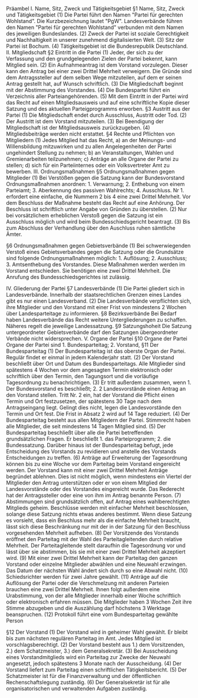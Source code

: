 Präambel
I. Name, Sitz, Zweck und Tätigkeitsgebiet
  §1 Name, Sitz, Zweck und Tätigkeitsgebiet
    (1) Die Partei führt den Namen "Partei für gerechten Wohlstand". Die Kurzbezeichnung lautet "PgW". Landesverbände führen den Namen "Partei für gerechten Wohlstand" verbunden mit dem Namen des jeweiligen Bundeslandes.
    (2) Zweck der Partei ist soziale Gerechtigkeit und Nachhaltigkeit in unserer zunehmend digitalisierten Welt.
    (3) Sitz der Partei ist Bochum.
    (4) Tätigkeitsgebiet ist die Bundesrepublik Deutschland.
II. Mitgliedschaft
  §2 Eintritt in die Partei
    (1) Jeder, der sich zu der Verfassung und den grundgelegenden Zielen der Partei bekennt, kann Mitglied sein.
    (2) Ein Aufnahmeantrag ist dem Vorstand vorzulegen. Dieser kann den Antrag bei einer zwei Drittel Mehrheit verweigern. Die Gründe sind dem Antragssteller auf dem selben Wege mitzuteilen, auf dem er seinen Antrag gestellt hat, auf Wunsch schriftlich.
    (3) Die Mitgliedschaft beginnt mit der Abstimmung des Vorstandes.
    (4) Die Bundespartei führt ein Verzeichnis aller Parteiangehörenden.
    (5) Mit dem Eintritt in der Partei wird das Recht auf einen Mitgliedsausweis und auf eine schriftliche Kopie dieser Satzung und des aktuellen Parteigprogramms erworben.
  §3 Austritt aus der Partei
    (1) Die Mitgliedschaft endet durch Ausschluss, Austritt oder Tod.
    (2) Der Austritt ist dem Vorstand mitzuteilen.
    (3) Bei Beendigung der Mitgliedschaft ist der Mitgliedsausweis zurückzugeben.
    (4) Mitgliedsbeiträge werden nicht erstattet.
  §4 Rechte und Pflichten von Mitgliedern
    (1) Jedes Mitglied hat das Recht,
      a) an der Meinungs- und Willensbildung mitzuwirken und zu allen Angelegenheiten der Partei ungehindert Stellung zu nehmen;
      b) an Veranstaltungen, Wahlen und Gremienarbeiten teilzunehmen;
      c) Anträge an alle Organe der Partei zu stellen;
      d) sich für ein Parteiinternes oder ein Volksvertreter Amt zu bewerben.
III. Ordnungsmaßnahmen
  §5 Ordnungsmaßnahmen gegen Mitglieder
    (1) Bei Verstößen gegen die Satzung kann der Bundesvorstand Ordnungsmaßnahmen anordnen:
      1. Verwarnung;
      2. Enthebung von einem Parteiamt;
      3. Aberkennung des passiven Wahlrechts;
      4. Ausschluss.
    Nr 1. erfordert eine einfache, die Nummern 2 bis 4 eine zwei Drittel Mehrheit. Vor dem Beschluss der Maßnahme besteht das Recht auf eine Anhörung. Der Beschluss ist schriftlich unter Angabe von Gründen zu überstellen.
    (2) Nur bei vorsätzlichem erheblichen Verstoß gegen die Satzung ist ein Ausschluss möglich und wird beim Bundesschiedsgericht beantragt.
    (3) Bis zum Abschluss der Verhandlung über den Auschluss ruhen sämtliche Ämter.
    
    
  §6 Ordnungsmaßnahmen gegen Gebietsverbände
    (1) Bei schwerwiegenden Verstoß eines Gebietsverbandes gegen die Satzung oder die Grundsätze sind folgende Ordnungsmaßnahmen möglich:
      1. Auflösung;
      2. Ausschluss;
      3. Amtsenthebung des Vorstandes.
    Diese Maßnahmen werden werden im Vorstand entschieden. Sie benötigen eine zwei Drittel Mehrheit. Die Anrufung des Bundesschiedsgerichtes ist zulässig.
    
IV. Gliederung der Partei
  §7 Landesverbände
    (1) Die Partei gliedert sich in Landesverbände. Innerhalb der staatsrechtlichen Grenzen eines Landes gibt es nur einen Landesverband.
    (2) Die Landesverbände verpflichten sich, ihre Mitglieder und den Vorstand mit einer Frist von mindestens 2 Wochen über Landesparteitage zu informieren.
  §8 Bezirksverbände
    Bei Bedarf haben Landesverbände das Recht weitere Untergliederungen zu schaffen. Näheres regelt die jeweilige Landessatzung.
  §9 Satzungshoheit
    Die Satzung untergeordneter Gebietsverbände darf den Satzungen übergeordneter Verbände nicht widersprechen.
V. Organe der Partei
  §10 Organe der Partei
    Organe der Partei sind 
      1. Bundesparteitag;
      2. Vorstand,
  §11 Der Bundesparteitag
    (1) Der Bundesparteitag ist das oberste Organ der Partei. Regulär findet er einmal in jedem Kalenderjahr statt.
    (2) Der Vorstand beschließt über Ort und Datum des Bundesparteitags. Alle Mitglieder sind spätestens 4 Wochen vor dem angesagten Termin elektronisch oder schriftlich über den Termin, den Tagungsort und die vorläufige Tagesordnung zu benachrichtigen.
    (3) Er tritt außerdem zusammen, wenn
      1. Der Bundesvorstand es beschließt;
      2. 2 Landesvorstände einen Antrag an den Vorstand stellen.
      Tritt Nr. 2 ein, hat der Vorstand die Pflicht einen Termin und Ort festzusetzen, der spätestens 30 Tage nach dem Antragseingang liegt. Gelingt dies nicht, legen die Landesvorstände den Termin und Ort fest. Die Frist in Absatz 2 wird auf 14 Tage reduziert.
    (4) Der Bundesparteitag besteht aus allen Mitgliedern der Partei. Stimmrecht haben alle Mitglieder, die seit mindestens 14 Tagen Mitglied sind.
    (5) Der Bundesparteitag beschließt über alle die Partei betreffenden grundsätzlichen Fragen. Er beschließt
      1. das Parteiprogramm;
      2. die Bundessatzung.
      Darüber hinaus ist der Bundesparteitag befugt, jede Entscheidung des Vorstands zu revidieren und anstelle des Vorstands Entscheidungen zu treffen.
    (6) Anträge auf Erweiterung der Tagesordnung können bis zu eine Woche vor dem Parteitag beim Vorstand eingereicht werden. Der Vorstand kann mit einer zwei Drittel Mehrheit Anträge begründet ablehnen. Dies ist nicht möglich, wenn mindestens ein Viertel der Mitglieder den Antrag unterstützen oder er von einem Mitglied der Landesvorstände oder des Vorstandes eingereicht wurde. Das Rederecht hat der Antragssteller oder eine von ihm im Antrag benannte Person.
    (7) Abstimmungen sind grundsätzlich offen, auf Antrag eines wahlberechtigten Mitglieds geheim. Beschlüsse werden mit einfacher Mehrheit beschlossen, solange diese Satzung nichts etwas anderes bestimmt. Wenn diese Satzung es vorsieht, dass ein Beschluss mehr als die einfache Mehrheit braucht, lässt sich diese Beschränkung nur mit der in der Satzung für den Beschluss vorgesehenden Mehrheit aufheben.
    (8) Der Vorsitzende des Vorstands eröffnet den Parteitag mit der Wahl des Parteitagleitenden durch relative Mehrheit. Der Parteitagleitende stellt daraufhin die Tagesordnung vor und lässt über sie abstimmen, bis sie mit einer zwei Drittel Mehrheit akzeptiert wird.
    (9) Mit einer zwei Drittel Mehrheit kann der Parteitag den ganzen Vorstand oder einzelne Mitglieder abwählen und eine Neuwahl erzwingen. Das Datum der nächsten Wahl ändert sich durch so eine Abwahl nicht.
    (10) Schiedsrichter werden für zwei Jahre gewählt.
    (11) Anträge auf die Auflösung der Partei oder die Verschmelzung mit anderen Parteien brauchen eine zwei Drittel Mehrheit. Ihnen folgt außerdem eine Urabstimmung, von der alle Mitglieder innerhalb einer Woche schriftlich oder elektronisch erfahren müssen. Die Mitglieder haben 3 Wochen Zeit ihre Stimme abzugeben und die Auszählung darf höchstens 3 Werktage beanspruchen.
    (12) Protokoll führt eine vom Bundesparteitag gewählte Person
    
  §12 Der Vorstand
    (1) Der Vorstand wird in geheimer Wahl gewählt. Er bleibt bis zum nächsten regulären Parteitag im Amt. Jedes Mitglied ist vorschlagsberechtigt.
    (2) Der Vorstand besteht aus
      1.) dem Vorsitzenden,
      2.) dem Schatzmeister,
      3.) dem Generalsekretär.
    (3) Bei Ausscheidung eines Vorstandmitglieds wird ein Parteitag zur Zwecke der Neuwahl angesetzt, jedoch spätestens 3 Monate nach der Ausscheidung.
    (4) Der Vorstand liefert zum Parteitag einen schriftlichen Tätigkeitsbericht.
    (5) Der Schatzmeister ist für die Finanzverwaltung und der öffentlichen Rechenschaftslegung zuständig.
    (6) Der Generalsekretär ist für alle organisatorischen und verwaltenden Aufgaben zuständig.
    
